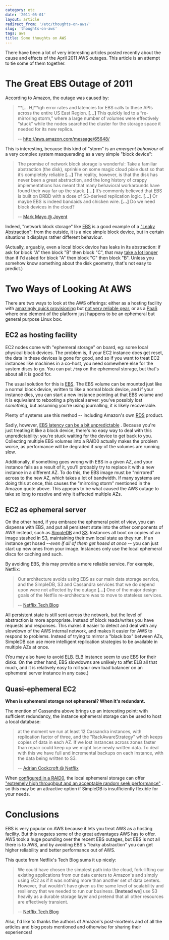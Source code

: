 ```yaml
---
category: etc
date: '2011-05-01'
layout: article
redirect_from: '/etc/thoughts-on-aws/'
slug: 'thoughts-on-aws'
tags: aws
title: Some thoughts on AWS
---
```


There have been a lot of very interesting articles posted recently about
the cause and effects of the April 2011 AWS outages. This article is an
attempt to tie some of them together.

The Great EBS Outage of 2011
============================

According to Amazon, the outage was caused by:

> **\[... H\]**igh error rates and latencies for EBS calls to these APIs
> across the entire US East Region. **\[...\]** This quickly led to a
> “re-mirroring storm,” where a large number of volumes were effectively
> “stuck” while the nodes searched the cluster for the storage space it
> needed for its new replica.
>
> -- <http://aws.amazon.com/message/65648/>

This is interesting, because this kind of "storm" is an *emergent
behaviour* of a very complex system masquerading as a very simple "block
device":

> The promise of network block storage is wonderful: Take a familiar
> abstraction (the disk), sprinkle on some magic cloud pixie dust so
> that it’s completely reliable **\[...\]** The reality, however, is
> that the disk has never been a great abstraction, and the long history
> of crappy implementations has meant that many behavioral workarounds
> have found their way far up the stack. **\[...\]** It’s commonly
> believed that EBS is built on DRBD with a dose of S3-derived
> replication logic. **\[...\]** Or maybe EBS is indeed bandaids and
> chicken wire. **\[...\]** Do we need block devices in the cloud?
>
> -- [Mark Mayo @
> Joyent](http://joyeur.com/2011/04/24/magical-block-store-when-abstractions-fail-us/)

Indeed, "network block storage" like [EBS](http://aws.amazon.com/ebs/)
is a good example of a ["Leaky
Abstraction"](http://www.joelonsoftware.com/articles/LeakyAbstractions.html):
from the outside, it is a nice simple block device, but in certain
situations it displays rather different behaviour.

(Actually, arguably, even a local block device has leaks in its
abstraction: if ask for block "A" then block "B" then block "C", that
may [take a lot longer](http://en.wikipedia.org/wiki/Elevator_algorithm)
than if I'd asked for block "A" then block "C" then block "B". Unless
you somehow know something about the disk geometry, that's not easy to
predict.)

Two Ways of Looking At AWS
==========================

There are two ways to look at the AWS offerings: either as a hosting
facility with [amazingly quick
provisioning](http://aws.amazon.com/ec2/faqs/#How_quickly_will_systems_be_running)
but [not very reliable
gear](http://www.migrate2cloud.com/blog/resolving-the-degraded-instance-scenario-of-aws-ec2),
or as a [PaaS](http://en.wikipedia.org/wiki/Platform_as_a_service) where
one element of the platform just happens to be an ephemeral but general
purpose Linux box.

EC2 as hosting facility
-----------------------

EC2 nodes come with "ephemeral storage" on board, eg: some local
physical block devices. The problem is, if your EC2 instance does get
reset, the data in these devices is gone for good, and so if you want to
treat EC2 instances like machines in a co-host, you need somewhere else
for the system discs to go. You can put `/tmp` on the ephemeral storage,
but that's about all it is good for.

The usual solution for this is [EBS](http://aws.amazon.com/ebs/). The
EBS volume can be mounted just like a normal block device, written to
like a normal block device, and if your instance dies, you can start a
new instance pointing at that EBS volume and it is equivalent to
rebooting a physical server: you've possibly lost *something*, but
assuming you're using journalling, it is likely recoverable.

Plenty of systems use this method -- including Amazon's own
[RDS](http://aws.amazon.com/rds/) product.

Sadly, however, [EBS latency can be a bit
unpredictable](http://www.reddit.com/r/blog/comments/g66f0/why_reddit_was_down_for_6_of_the_last_24_hours/c1l6ykx)
. Because you're just treating it like a block device, there's no easy
way to deal with this unpredictability: you're stuck waiting for the
device to get back to you. Collecting multiple EBS volumes into a RAID0
actually makes the problem worse, as performance will be degraded if
*any* of the volumes are running slow.

Additionally, if something goes wrong with EBS in a given AZ, and your
instance fails as a result of it, you'll probably try to replace it with
a new instance in a different AZ. To do this, the EBS image must be
"mirrored" across to the new AZ, which takes a lot of bandwidth. If many
systems are doing this at once, this causes the "mirroring storm"
mentioned in the Amazon quote above. This appears to be what caused the
AWS outage to take so long to resolve and why it affected multiple AZs.

EC2 as ephemeral server
-----------------------

On the other hand, if you embrace the ephemeral point of view, you can
dispense with EBS, and put all persistent state into the other
components of AWS instead, such as
[SimpleDB](http://aws.amazon.com/simpledb/) and
[S3](http://aws.amazon.com/s3/). Instances all boot on copies of an
image stashed in S3, maintaining their own local state as they run. If
an instance get hosed --*even if all of them get hosed at once* -- you
can just start up new ones from your image. Instances only use the local
ephemeral discs for caching and such.

By avoiding EBS, this may provide a more reliable service. For example,
Netflix:

> Our architecture avoids using EBS as our main data storage service,
> and the SimpleDB, S3 and Cassandra services that we do depend upon
> were not affected by the outage **\[...\]** One of the major design
> goals of the Netflix re-architecture was to move to stateless
> services.
>
> -- [Netflix Tech
> Blog](http://techblog.netflix.com/2011/04/lessons-netflix-learned-from-aws-outage.html)

All persistent state is still sent across the network, but the level of
abstraction is more appropriate. Instead of block reads/writes you have
requests and responses. This makes it easier to detect and deal with any
slowdown of the AWS internal network, and makes it easier for AWS to
respond to problems. Instead of trying to mirror a "black box" between
AZs, SimpleDB can use more intelligent replication strategies to be
available in multiple AZs at once.

(You may also have to avoid
[ELB](http://aws.amazon.com/elasticloadbalancing/). ELB instance seem to
use EBS for their disks. On the other hand, EBS slowdowns are unlikely
to affet ELB all that much, and it is relatively easy to roll your own
load balancer on an ephemeral server instance in any case.)

Quasi-ephemeral EC2
-------------------

**When is ephemeral storage not ephemeral? When it's redundant.**

The mention of Cassandra above brings up an interesting point: with
sufficient redundancy, the instance ephemeral storage can be used to
host a local database:

> at the moment we run at least 12 Cassandra instances, with replication
> factor of three, and the "RackAwareStrategy" which keeps copies of
> data in each AZ. If we lost instances across zones faster than repair
> could keep up we might lose newly written data. To deal with this we
> have full and incremental backups on each instance, with the data
> being written to S3.
>
> -- [Adrian Cockcroft @
> Netflix](http://techblog.netflix.com/2011/04/lessons-netflix-learned-from-aws-outage.html?showComment=1304134501506#c7311458724072175884)

When [configured in a
RAID0](http://www.gabrielweinberg.com/blog/2011/05/raid0-ephemeral-storage-on-aws-ec2.html),
the local ephemeral storage can offer ["extremely high throughput and an
acceptable random seek
performance"](http://victortrac.com/EC2_Ephemeral_Disks_vs_EBS_Volumes)
. so this may be an attractive option if SimpleDB is insufficiently
flexible for your needs.

Conclusions
===========

EBS is very popular on AWS because it lets you treat AWS as a hosting
facility. But this negates some of the great advantages AWS has to
offer. AWS took a huge pounding over the recent EBS outages, but EBS is
not all there is to AWS, and by avoiding EBS's "leaky abstraction" you
can get higher reliability and better performance out of AWS.

This quote from Netflix's Tech Blog sums it up nicely:

> We could have chosen the simplest path into the cloud, fork-lifting
> our existing applications from our data centers to Amazon's and simply
> using EC2 as if it was nothing more than another set of data centers.
> However, that wouldn't have given us the same level of scalability and
> resiliency that we needed to run our business. **\[Instead we\]** use
> S3 heavily as a durable storage layer and pretend that all other
> resources are effectively transient.
>
> -- [Netflix Tech
> Blog](http://techblog.netflix.com/2011/04/lessons-netflix-learned-from-aws-outage.html)

Also, I'd like to thanks the authors of Amazon's post-mortems and of all
the articles and blog posts mentioned and otherwise for sharing their
experiences!
